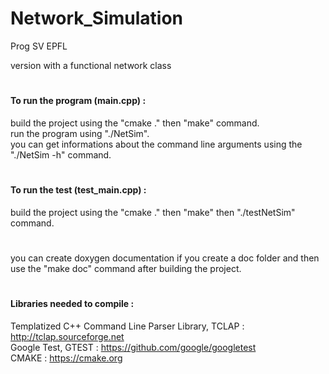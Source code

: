 # Network_Simulation
Prog SV EPFL

version with a functional network class
#
#### To run the program (main.cpp) :<br/>
build the project using the "cmake ." then "make" command.<br/>
run the program using "./NetSim".<br/>
you can get informations about the command line arguments using the "./NetSim -h" command.
#
#### To run the test (test_main.cpp) :<br/>
build the project using the "cmake ." then "make" then "./testNetSim" command.
#
you can create doxygen documentation if you create a doc folder and then use the "make doc" command after building the project.
#
#### Libraries needed to compile :
Templatized C++ Command Line Parser Library, TCLAP : http://tclap.sourceforge.net<br/>
Google Test, GTEST : https://github.com/google/googletest<br/>
CMAKE : https://cmake.org
